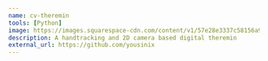 ```yaml
---
name: cv-theremin
tools: [Python]
image: https://images.squarespace-cdn.com/content/v1/57e28e3337c58156a9932042/1475651102704-2MY4P3XQF0F0B3CB841C/WebLeonTheremin.jpg?format=1500w
description: A handtracking and 2D camera based digital theremin
external_url: https://github.com/yousinix
---
```

